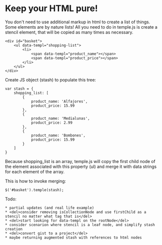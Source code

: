 Keep your HTML pure!
================

You don't need to use additional markup in html to create a list of things. Some elements are by nature lists!
All you need to do in temple.js is create a stencil element, that will be copied as many times as necessary.

    <div id="basket">
        <ul data-templ="shopping-list">
            <li>
                <span data-templ="product_name"></span>
                <span data-templ="product_price"></span>
            </li>
        </ul>
    </div>

Create JS object (stash) to populate this tree:

    var stash = {
        shopping_list: [
            {
                product_name: 'Alfajores',
                product_price: 15.99
            },
            {
                product_name: 'Medialunas',
                product_price: 2.99
            },
            {
                product_name: 'Bombones',
                product_price: 15.99
            }
        ]
    }

Because shopping_list is an array, temple.js will copy the first child node of the element associated with this property (ul) and merge it with data strings for each element of the array.

This is how to invoke merging: 

    $('#basket').temple(stash);

Todo:

    * partial updates (and real life example)
    * <del>consider removing isCollectionNode and use firstChild as a stencil no matter what tag that is</del>
    * <del>start looking for data-templ on the rootNode</del>
    * consider scenarion where stencil is a leaf node, and simplify stash creation
    * <del>convert gist to a project</del>
    * maybe returning augmented stash with references to html nodes
